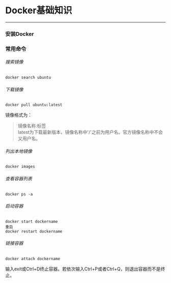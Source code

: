 # Docker基础知识
***

### 安装Docker


### 常用命令
###### 搜索镜像
```
docker search ubuntu
```

###### 下载镜像
```
docker pull ubuntu:latest
```

镜像格式为：  
> 镜像名称:标签  
latest为下载最新版本，镜像名称中'/'之前为用户名。官方镜像名称中不会又用户名。

###### 列出本地镜像
```
docker images
```

###### 查看容器列表
```
docker ps -a
```

###### 启动容器
```
docker start dockername
重启
docker restart dockername
```

###### 链接容器
```
docker attach dockername
```
输入exit或Ctrl+D终止容器。若依次输入Ctrl+P或者Ctrl+Q，则退出容器而不是终止。
